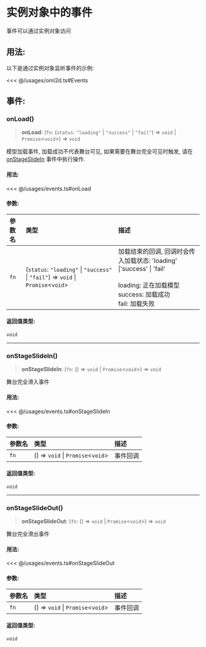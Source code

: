 # 实例对象中的事件

事件可以通过实例对象访问

## 用法:

以下是通过实例对象监听事件的示例:

<<< @/usages/oml2d.ts#Events

## 事件:

### onLoad()

> **onLoad**: (`fn`: (`status`: `"loading"` \| `"success"` \| `"fail"`) => `void` \| `Promise`\<`void`\>) => `void`

模型加载事件, 加载成功不代表舞台可见, 如果需要在舞台完全可见时触发, 请在 [onStageSlideIn](#onstageslidein) 事件中执行操作.

#### 用法:

<<< @/usages/events.ts#onLoad

#### 参数:

| 参数名 | 类型                                                                                | 描述                                                                                                                                                 |
| :----- | :---------------------------------------------------------------------------------- | :--------------------------------------------------------------------------------------------------------------------------------------------------- |
| `fn`   | (`status`: `"loading"` \| `"success"` \| `"fail"`) => `void` \| `Promise`\<`void`\> | 加载结束的回调, 回调时会传入加载状态: 'loading' \|'success' \| 'fail'<br /><br /> loading: 正在加载模型<br /> success: 加载成功<br /> fail: 加载失败 |

#### 返回值类型:

`void`

---

### onStageSlideIn()

> **onStageSlideIn**: (`fn`: () => `void` \| `Promise`\<`void`\>) => `void`

舞台完全滑入事件

#### 用法:

<<< @/usages/events.ts#onStageSlideIn

#### 参数:

| 参数名 | 类型                                | 描述     |
| :----- | :---------------------------------- | :------- |
| `fn`   | () => `void` \| `Promise`\<`void`\> | 事件回调 |

#### 返回值类型:

`void`

---

### onStageSlideOut()

> **onStageSlideOut**: (`fn`: () => `void` \| `Promise`\<`void`\>) => `void`

舞台完全滑出事件

#### 用法:

<<< @/usages/events.ts#onStageSlideOut

#### 参数:

| 参数名 | 类型                                | 描述     |
| :----- | :---------------------------------- | :------- |
| `fn`   | () => `void` \| `Promise`\<`void`\> | 事件回调 |

#### 返回值类型:

`void`

